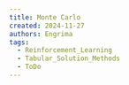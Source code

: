```yaml
---
title: Monte Carlo
created: 2024-11-27
authors: Engrima
tags:
  - Reinforcement_Learning
  - Tabular_Solution_Methods
  - ToDo
---
```

